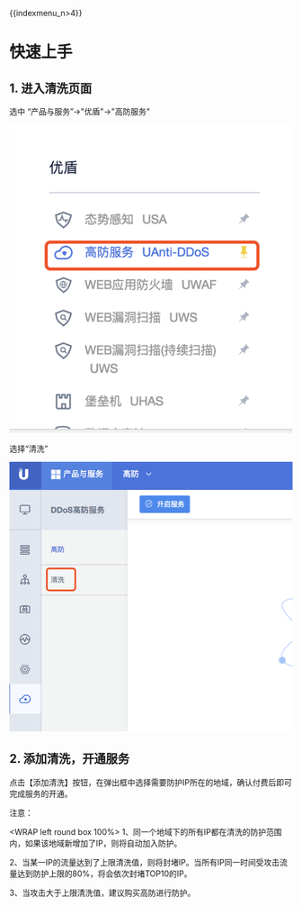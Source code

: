 {{indexmenu_n>4}}

# 快速上手

## 1\. 进入清洗页面

选中 “产品与服务”-\>"优盾"-\>"高防服务"

![](/images/菜单.png)

选择“清洗”

![](/images/清洗.png)

## 2\. 添加清洗，开通服务

点击【添加清洗】按钮，在弹出框中选择需要防护IP所在的地域，确认付费后即可完成服务的开通。

<wrap em>注意：</wrap>

<WRAP left round box 100%>
1、同一个地域下的所有IP都在清洗的防护范围内，如果该地域新增加了IP，则将自动加入防护。

2、当某一IP的流量达到了上限清洗值，则将封堵IP。当所有IP同一时间受攻击流量达到防护上限的80%，将会依次封堵TOP10的IP。

3、当攻击大于上限清洗值，建议购买高防进行防护。 </WRAP>
